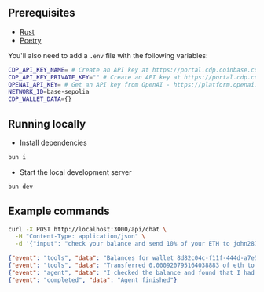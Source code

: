 ## Prerequisites

- [Rust](https://www.rust-lang.org/tools/install)
- [Poetry](https://python-poetry.org/docs/#installation)

You'll also need to add a `.env` file with the following variables:

```bash
CDP_API_KEY_NAME= # Create an API key at https://portal.cdp.coinbase.com/projects/api-keys
CDP_API_KEY_PRIVATE_KEY="" # Create an API key at https://portal.cdp.coinbase.com/projects/api-keys
OPENAI_API_KEY= # Get an API key from OpenAI - https://platform.openai.com/docs/quickstart
NETWORK_ID=base-sepolia
CDP_WALLET_DATA={}
```

## Running locally

- Install dependencies
```bash
bun i
```

- Start the local development server
```bash
bun dev
```

## Example commands

```bash
curl -X POST http://localhost:3000/api/chat \
  -H "Content-Type: application/json" \
  -d '{"input": "check your balance and send 10% of your ETH to john2879.base.eth"}'
```

```json
{"event": "tools", "data": "Balances for wallet 8d82c04c-f11f-444d-a7e5-78a68d3e227e:\n  0x3C9df7A3aa2565F6C891758638FDEeC36fd7D29a: 0.009207951640388838"}
{"event": "tools", "data": "Transferred 0.000920795164038883 of eth to john2879.base.eth.\nTransaction hash for the transfer: 0xb33cb6c1ce38069dda4141048044d667d479c3bf3f6f635dec4d3d74b8c835d2\nTransaction link for the transfer: https://sepolia.basescan.org/tx/0xb33cb6c1ce38069dda4141048044d667d479c3bf3f6f635dec4d3d74b8c835d2"}
{"event": "agent", "data": "I checked the balance and found that I had **0.00920795 ETH**. I successfully transferred **0.00092080 ETH** (10% of the balance) to **john2879.base.eth**.\n\nYou can view the transaction details [here](https://sepolia.basescan.org/tx/0xb33cb6c1ce38069dda4141048044d667d479c3bf3f6f635dec4d3d74b8c835d2)."}
{"event": "completed", "data": "Agent finished"}
```